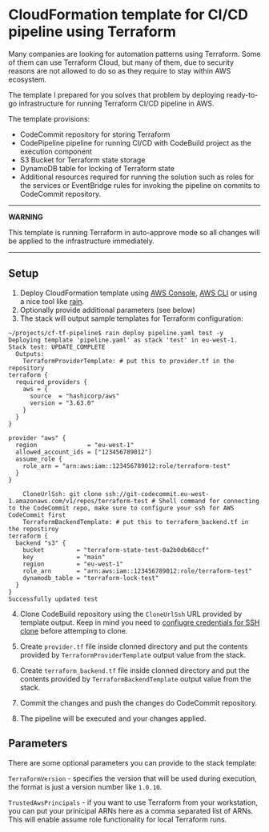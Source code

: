# CloudFormation template for CI/CD pipeline using Terraform

Many companies are looking for automation patterns using Terraform.
Some of them can use Terraform Cloud, but many of them, due to security reasons are not allowed to do so as they require to stay within AWS ecosystem.

The template I prepared for you solves that problem by deploying ready-to-go infrastructure for running Terraform CI/CD pipeline in AWS.

The template provisions:
* CodeCommit repository for storing Terraform
* CodePipeline pipeline for running CI/CD with CodeBuild project as the execution component
* S3 Bucket for Terraform state storage
* DynamoDB table for locking of Terraform state
* Additional resources required for running the solution such as roles for the services or EventBridge rules for invoking the pipeline on commits to CodeCommit repository.

---
**WARNING**

This template is running Terraform in auto-approve mode so all changes will be applied to the infrastructure immediately.

---

## Setup

1. Deploy CloudFormation template using [AWS Console](https://docs.aws.amazon.com/AWSCloudFormation/latest/UserGuide/cfn-console-create-stack.html), [AWS CLI](https://docs.aws.amazon.com/cli/latest/reference/cloudformation/deploy/index.html) or using a nice tool like [rain](https://github.com/aws-cloudformation/rain).
2. Optionally provide additional parameters (see below)
3. The stack will output sample templates for Terraform configuration:

```
~/projects/cf-tf-pipeline$ rain deploy pipeline.yaml test -y
Deploying template 'pipeline.yaml' as stack 'test' in eu-west-1.
Stack test: UPDATE_COMPLETE
  Outputs:
    TerraformProviderTemplate: # put this to provider.tf in the repository
terraform {
  required_providers {
    aws = {
      source  = "hashicorp/aws"
      version = "3.63.0"
    }
  }
}

provider "aws" {
  region              = "eu-west-1"
  allowed_account_ids = ["123456789012"]
  assume_role {
    role_arn = "arn:aws:iam::123456789012:role/terraform-test"
  }
}

    CloneUrlSsh: git clone ssh://git-codecommit.eu-west-1.amazonaws.com/v1/repos/terraform-test # Shell command for connecting to the CodeCommit repo, make sure to configure your ssh for AWS CodeCommit first
    TerraformBackendTemplate: # put this to terraform_backend.tf in the repostiroy
terraform {
  backend "s3" {
    bucket         = "terraform-state-test-0a2b0db68ccf"
    key            = "main"
    region         = "eu-west-1"
    role_arn       = "arn:aws:iam::123456789012:role/terraform-test"
    dynamodb_table = "terraform-lock-test"
  }
}
Successfully updated test
```
4. Clone CodeBuild repository using the `CloneUrlSsh` URL provided by template output. Keep in mind you need to [confiugre credentials for SSH clone](https://docs.aws.amazon.com/codecommit/latest/userguide/setting-up-ssh-unixes.html) before attemping to clone.

5. Create `provider.tf` file inside clonned directory and put the contents provided by `TerraformProviderTemplate` output value from the stack.

6. Create `terraform_backend.tf` file inside clonned directory  and put the contents provided by `TerraformBackendTemplate` output value from the stack.

7. Commit the changes and push the changes do CodeCommit repository.

8. The pipeline will be executed and your changes applied.

## Parameters

There are some optional parameters you can provide to the stack template:

`TerraformVersion` - specifies the version that will be used during execution, the format is just a version number like `1.0.10`.

`TrustedAwsPrincipals` - if you want to use Terraform from your workstation, you can put your prinicipal ARNs here as a comma separated list of ARNs. This will enable assume role functionality for local Terraform runs.